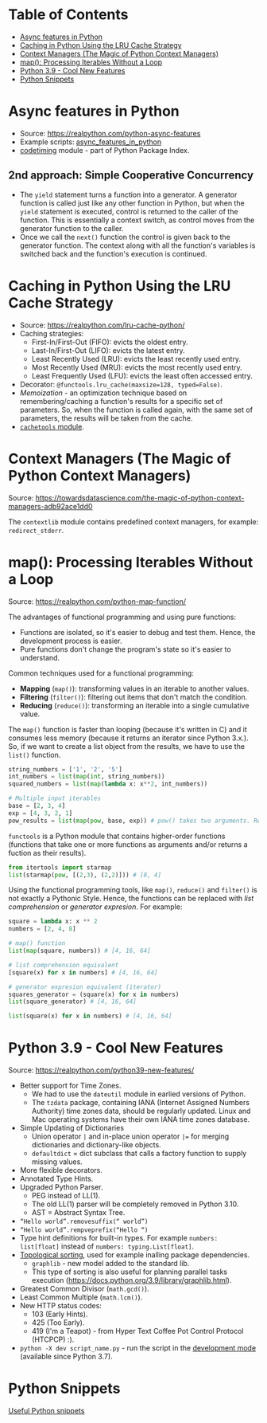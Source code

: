 # Table of Contents

* [Async features in Python](#async-features-in-python)
* [Caching in Python Using the LRU Cache Strategy](#caching-in-python-using-the-lru-cache-strategy)
* [Context Managers (The Magic of Python Context Managers)](#context-managers-the-magic-of-python-context-managers)
* [map(): Processing Iterables Without a Loop](#map-processing-iterables-without-a-loop)
* [Python 3.9 - Cool New Features](#python-39---cool-new-features)
* [Python Snippets](#python-snippets)

# Async features in Python

* Source: https://realpython.com/python-async-features
* Example scripts: [async_features_in_python](async_features_in_python)
* [codetiming](https://pypi.org/project/codetiming/) module - part of Python Package Index.

## 2nd approach: Simple Cooperative Concurrency

* The `yield` statement turns a function into a generator. A generator function is called just like any other function in Python, but when the `yield` statement is executed, control is returned to the caller of the function. This is essentially a context switch, as control moves from the generator function to the caller.
* Once we call the `next()` function the control is given back to the generator function. The context along with all the function's variables is switched back and the function's execution is continued.

# Caching in Python Using the LRU Cache Strategy

* Source: https://realpython.com/lru-cache-python/
* Caching strategies:
   * First-In/First-Out (FIFO): evicts the oldest entry.
   * Last-In/First-Out (LIFO): evicts the latest entry.
   * Least Recently Used (LRU): evicts the least recently used entry.
   * Most Recently Used (MRU): evicts the most recently used entry.
   * Least Frequently Used (LFU): evicts the least often accessed entry.
* Decorator: `@functools.lru_cache(maxsize=128, typed=False)`.
* *Memoization* - an optimization technique based on remembering/caching a function's results for a specific set of parameters. 
   So, when the function is called again, with the same set of parameters, the results will be taken from the cache.
* [`cachetools` module](https://github.com/tkem/cachetools/).

# Context Managers (The Magic of Python Context Managers)

Source: https://towardsdatascience.com/the-magic-of-python-context-managers-adb92ace1dd0

The `contextlib` module contains predefined context managers, for example: `redirect_stderr`.

# map(): Processing Iterables Without a Loop

Source: https://realpython.com/python-map-function/

The advantages of functional programming and using pure functions:
* Functions are isolated, so it's easier to debug and test them. Hence, the development process is easier.
* Pure functions don't change the program's state so it's easier to understand.

Common techniques used for a functional programming:
* **Mapping** (`map()`): transforming values in an iterable to another values.
* **Filtering** (`filter()`): filtering out items that don't match the condition.
* **Reducing** (`reduce()`): transforming an iterable into a single cumulative value.

The `map()` function is faster than looping (because it's written in C) and it consumes less memory (because 
it returns an iterator since Python 3.x.). So, if we want to create a list object from the results, we have to
use the `list()` function. 

```python
string_numbers = ['1', '2', '5']
int_numbers = list(map(int, string_numbers))
squared_numbers = list(map(lambda x: x**2, int_numbers))

# Multiple input iterables
base = [2, 3, 4]
exp = [4, 3, 2, 1]
pow_results = list(map(pow, base, exp)) # pow() takes two arguments. Result: [16, 27, 16]
```

`functools` is a Python module that contains higher-order functions (functions that take one or more functions as arguments
and/or returns a fuction as their results).

```python
from itertools import starmap
list(starmap(pow, [(2,3), (2,2)])) # [8, 4]
```

Using the functional programming tools, like `map()`, `reduce()` and `filter()` is not exactly a Pythonic Style.
Hence, the functions can be replaced with *list comprehension* or *generator expresion*. For example:

```python
square = lambda x: x ** 2
numbers = [2, 4, 8]

# map() function
list(map(square, numbers)) # [4, 16, 64]

# list comprehension equivalent
[square(x) for x in numbers] # [4, 16, 64]

# generator expresion equivalent (iterator)
squares_generator = (square(x) for x in numbers)
list(square_generator) # [4, 16, 64]

list(square(x) for x in numbers) # [4, 16, 64]
```

# Python 3.9 - Cool New Features

Source: https://realpython.com/python39-new-features/

* Better support for Time Zones.
    * We had to use the `dateutil` module in earlied versions of Python.
    * The `tzdata` package, containing IANA (Internet Assigned Numbers Authority) time zones data,
      should be regularly updated. Linux and Mac operating systems have their own IANA time zones database.
* Simple Updating of Dictionaries
    * Union operator `|` and in-place union operator `|=` for merging dictionaries and dictionary-like objects.
    * `defaultdict` = dict subclass that calls a factory function to supply missing values.
* More flexible decorators.
* Annotated Type Hints.
* Upgraded Python Parser.
    * PEG instead of LL(1).
    * The old LL(1) parser will be completely removed in Python 3.10.
    * AST = Abstract Syntax Tree.
* `“Hello world”.removesuffix(“ world”)`
* `“Hello world”.rempveprefix(“Hello “)`
* Type hint definitions for built-in types. For example `numbers: list[float]` instead of `numbers: typing.List[float]`.
* [Topological sorting](https://en.wikipedia.org/wiki/Topological_sorting), used for example inalling package dependencies.
    * `graphlib` - new model added to the standard lib.
    * This type of sorting is also useful for planning parallel tasks execution
      (https://docs.python.org/3.9/library/graphlib.html).
* Greatest Common Divisor (`math.gcd()`).
* Least Common Multiple (`math.lcm()`).
* New HTTP status codes:
    * 103 (Early Hints).
    * 425 (Too Early).
    * 419 (I'm a Teapot) - from Hyper Text Coffee Pot Control Protocol (HTCPCP) :).
* `python -X dev script_name.py` - run the script in the 
  [development mode](https://docs.python.org/3.9/library/devmode.html#python-development-mode) 
  (available since Python 3.7). 

# Python Snippets

[Useful Python snippets](https://www.30secondsofcode.org/python/p/1)
